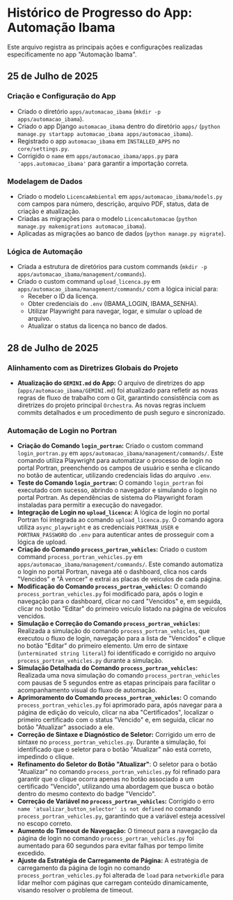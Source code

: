 # Histórico de Progresso do App: Automação Ibama

Este arquivo registra as principais ações e configurações realizadas especificamente no app "Automação Ibama".

## 25 de Julho de 2025

### Criação e Configuração do App
- Criado o diretório `apps/automacao_ibama` (`mkdir -p apps/automacao_ibama`).
- Criado o app Django `automacao_ibama` dentro do diretório `apps/` (`python manage.py startapp automacao_ibama apps/automacao_ibama`).
- Registrado o app `automacao_ibama` em `INSTALLED_APPS` no `core/settings.py`.
- Corrigido o `name` em `apps/automacao_ibama/apps.py` para `'apps.automacao_ibama'` para garantir a importação correta.

### Modelagem de Dados
- Criado o modelo `LicencaAmbiental` em `apps/automacao_ibama/models.py` com campos para número, descrição, arquivo PDF, status, data de criação e atualização.
- Criadas as migrações para o modelo `LicencaAutomacao` (`python manage.py makemigrations automacao_ibama`).
- Aplicadas as migrações ao banco de dados (`python manage.py migrate`).

### Lógica de Automação
- Criada a estrutura de diretórios para custom commands (`mkdir -p apps/automacao_ibama/management/commands`).
- Criado o custom command `upload_licenca.py` em `apps/automacao_ibama/management/commands/` com a lógica inicial para:
    - Receber o ID da licença.
    - Obter credenciais do `.env` (IBAMA_LOGIN, IBAMA_SENHA).
    - Utilizar Playwright para navegar, logar, e simular o upload de arquivo.
    - Atualizar o status da licença no banco de dados.

## 28 de Julho de 2025

### Alinhamento com as Diretrizes Globais do Projeto
- **Atualização do `GEMINI.md` do App:** O arquivo de diretrizes do app (`apps/automacao_ibama/GEMINI.md`) foi atualizado para refletir as novas regras de fluxo de trabalho com o Git, garantindo consistência com as diretrizes do projeto principal `Orchestra`. As novas regras incluem commits detalhados e um procedimento de push seguro e sincronizado.

### Automação de Login no Portran
- **Criação do Comando `login_portran`:** Criado o custom command `login_portran.py` em `apps/automacao_ibama/management/commands/`. Este comando utiliza Playwright para automatizar o processo de login no portal Portran, preenchendo os campos de usuário e senha e clicando no botão de autenticar, utilizando credenciais lidas do arquivo `.env`.
- **Teste do Comando `login_portran`:** O comando `login_portran` foi executado com sucesso, abrindo o navegador e simulando o login no portal Portran. As dependências de sistema do Playwright foram instaladas para permitir a execução do navegador.
- **Integração de Login no `upload_licenca`:** A lógica de login no portal Portran foi integrada ao comando `upload_licenca.py`. O comando agora utiliza `async_playwright` e as credenciais `PORTRAN_USER` e `PORTRAN_PASSWORD` do `.env` para autenticar antes de prosseguir com a lógica de upload.
- **Criação do Comando `process_portran_vehicles`:** Criado o custom command `process_portran_vehicles.py` em `apps/automacao_ibama/management/commands/`. Este comando automatiza o login no portal Portran, navega até o dashboard, clica nos cards "Vencidos" e "À vencer" e extrai as placas de veículos de cada página.
- **Modificação do Comando `process_portran_vehicles`:** O comando `process_portran_vehicles.py` foi modificado para, após o login e navegação para o dashboard, clicar no card "Vencidos" e, em seguida, clicar no botão "Editar" do primeiro veículo listado na página de veículos vencidos.
- **Simulação e Correção do Comando `process_portran_vehicles`:** Realizada a simulação do comando `process_portran_vehicles`, que executou o fluxo de login, navegação para a lista de "Vencidos" e clique no botão "Editar" do primeiro elemento. Um erro de sintaxe (`unterminated string literal`) foi identificado e corrigido no arquivo `process_portran_vehicles.py` durante a simulação.
- **Simulação Detalhada do Comando `process_portran_vehicles`:** Realizada uma nova simulação do comando `process_portran_vehicles` com pausas de 5 segundos entre as etapas principais para facilitar o acompanhamento visual do fluxo de automação.
- **Aprimoramento do Comando `process_portran_vehicles`:** O comando `process_portran_vehicles.py` foi aprimorado para, após navegar para a página de edição do veículo, clicar na aba "Certificados", localizar o primeiro certificado com o status "Vencido" e, em seguida, clicar no botão "Atualizar" associado a ele.
- **Correção de Sintaxe e Diagnóstico de Seletor:** Corrigido um erro de sintaxe no `process_portran_vehicles.py`. Durante a simulação, foi identificado que o seletor para o botão "Atualizar" não está correto, impedindo o clique.
- **Refinamento do Seletor do Botão "Atualizar"**: O seletor para o botão "Atualizar" no comando `process_portran_vehicles.py` foi refinado para garantir que o clique ocorra apenas no botão associado a um certificado "Vencido", utilizando uma abordagem que busca o botão dentro do mesmo contexto do badge "Vencido".
- **Correção de Variável no `process_portran_vehicles`:** Corrigido o erro `name 'atualizar_button_selector' is not defined` no comando `process_portran_vehicles.py`, garantindo que a variável esteja acessível no escopo correto.
- **Aumento do Timeout de Navegação:** O timeout para a navegação da página de login no comando `process_portran_vehicles.py` foi aumentado para 60 segundos para evitar falhas por tempo limite excedido.
- **Ajuste da Estratégia de Carregamento de Página:** A estratégia de carregamento da página de login no comando `process_portran_vehicles.py` foi alterada de `load` para `networkidle` para lidar melhor com páginas que carregam conteúdo dinamicamente, visando resolver o problema de timeout.